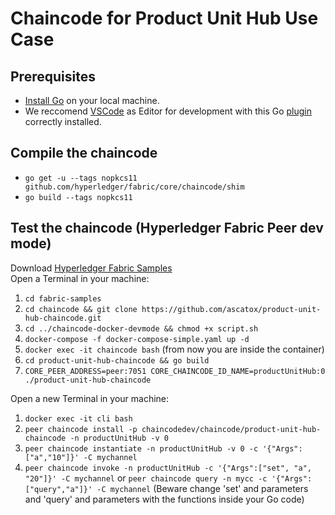# Chaincode for Product Unit Hub Use Case
## Prerequisites
* [Install Go](https://golang.org/doc/install) on your local machine.
* We reccomend [VSCode](https://code.visualstudio.com/) as Editor for development with this Go [plugin](https://code.visualstudio.com/docs/languages/go) correctly installed.
## Compile the chaincode
* `go get -u --tags nopkcs11 github.com/hyperledger/fabric/core/chaincode/shim`
* `go build --tags nopkcs11`
## Test the chaincode (Hyperledger Fabric Peer dev mode)
Download [Hyperledger Fabric Samples](https://hyperledger-fabric.readthedocs.io/en/latest/samples.html) <br/>
Open a Terminal in your machine:
1. `cd fabric-samples`
2. `cd chaincode && git clone https://github.com/ascatox/product-unit-hub-chaincode.git`
3. `cd ../chaincode-docker-devmode && chmod +x script.sh`
4. `docker-compose -f docker-compose-simple.yaml up -d`
5. `docker exec -it chaincode bash` (from now you are inside the container)
6. `cd product-unit-hub-chaincode && go build`
7. `CORE_PEER_ADDRESS=peer:7051 CORE_CHAINCODE_ID_NAME=productUnitHub:0 ./product-unit-hub-chaincode`

Open a new Terminal in your machine: 
1. `docker exec -it cli bash`
2. `peer chaincode install -p chaincodedev/chaincode/product-unit-hub-chaincode -n productUnitHub -v 0`
3. `peer chaincode instantiate -n productUnitHub -v 0 -c '{"Args":["a","10"]}' -C mychannel`
4. `peer chaincode invoke -n productUnitHub -c '{"Args":["set", "a", "20"]}' -C mychannel` or `peer chaincode query -n mycc -c '{"Args":["query","a"]}' -C mychannel` (Beware change 'set' and parameters and 'query' and parameters with the functions inside your Go code)


